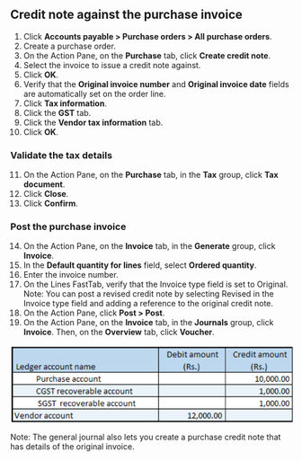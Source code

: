 
## Credit note against the purchase invoice

1. Click **Accounts payable > Purchase orders > All purchase orders**.
2. Create a purchase order.
3. On the Action Pane, on the **Purchase** tab, click **Create credit note**.
4. Select the invoice to issue a credit note against.
5. Click **OK**.
6. Verify that the **Original invoice number** and **Original invoice date** fields are automatically set on the order line.
7. Click **Tax information**.
8. Click the **GST** tab.
9. Click the **Vendor tax information** tab.
10. Click **OK**.

### Validate the tax details

11. On the Action Pane, on the **Purchase** tab, in the **Tax** group, click **Tax document**.
12. Click **Close**.
13. Click **Confirm**.

### Post the purchase invoice

14. On the Action Pane, on the **Invoice** tab, in the **Generate** group, click **Invoice**.
15. In the **Default quantity for lines** field, select **Ordered quantity**.
16. Enter the invoice number.
17. On the Lines FastTab, verify that the Invoice type field is set to Original.
Note: You can post a revised credit note by selecting Revised in the Invoice type field and adding a reference to the original credit note.
18. On the Action Pane,  click **Post > Post**.
19. On the Action Pane, on the **Invoice** tab, in the **Journals** group, click **Invoice**. Then, on the **Overview** tab, click **Voucher**.

![](media/GST-Whitepaper/Annotation-2019-05-16-110655.png)

Note: The general journal also lets you create a purchase credit note that has details of the original invoice.

